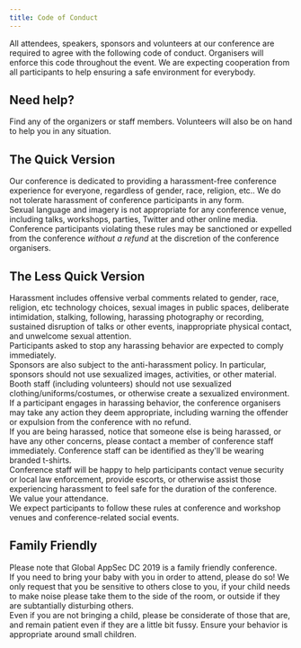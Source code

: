 ```yaml
---
title: Code of Conduct
---
```


All attendees, speakers, sponsors and volunteers at our conference are required to agree with the following code of conduct. Organisers will enforce this code throughout the event. We are expecting cooperation from all participants to help ensuring a safe environment for everybody.

## Need help?

Find any of the organizers or staff members. Volunteers will also be on hand to help you in any situation.

## The Quick Version

Our conference is dedicated to providing a harassment-free conference experience for everyone, regardless of gender, race, religion, etc.. We do not tolerate harassment of conference participants in any form.  
Sexual language and imagery is not appropriate for any conference venue, including talks, workshops, parties, Twitter and other online media.  
Conference participants violating these rules may be sanctioned or expelled from the conference *without a refund* at the discretion of the conference organisers.

## The Less Quick Version

Harassment includes offensive verbal comments related to gender, race, religion, etc technology choices, sexual images in public spaces, deliberate intimidation, stalking, following, harassing photography or recording, sustained disruption of talks or other events, inappropriate physical contact, and unwelcome sexual attention.  
Participants asked to stop any harassing behavior are expected to comply immediately.  
Sponsors are also subject to the anti-harassment policy. In particular, sponsors should not use sexualized images, activities, or other material.  
Booth staff (including volunteers) should not use sexualized clothing/uniforms/costumes, or otherwise create a sexualized environment.  
If a participant engages in harassing behavior, the conference organisers may take any action they deem appropriate, including warning the offender or expulsion from the conference with no refund.  
If you are being harassed, notice that someone else is being harassed, or have any other concerns, please contact a member of conference staff immediately.
Conference staff can be identified as they'll be wearing branded t-shirts.  
Conference staff will be happy to help participants contact venue security or local law enforcement, provide escorts, or otherwise assist those experiencing harassment to feel safe for the duration of the conference.  
We value your attendance.  
We expect participants to follow these rules at conference and workshop venues and conference-related social events.

## Family Friendly

Please note that Global AppSec DC 2019 is a family friendly conference.  
If you need to bring your baby with you in order to attend, please do so! We only request that you be sensitive to others close to you, if your child needs to make noise please take them to the side of the room, or outside if they are subtantially disturbing others.  
Even if you are not bringing a child, please be considerate of those that are, and remain patient even if they are a little bit fussy.
Ensure your behavior is appropriate around small children.
